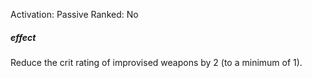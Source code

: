 Activation: Passive
Ranked: No
##### effect
Reduce the crit rating of improvised weapons
by 2 (to a minimum of 1).